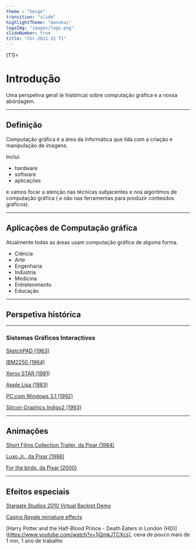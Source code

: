 ```yaml
---
theme : "beige"
transition: "slide"
highlightTheme: "monokai"
logoImg: "images/logo.png"
slideNumber: true
title: "CGr-2021-22 T1"
---
```


<!-- .slide: style="text-align: left;" -->
(T1)=
# Introdução

<aside class="notes">
Uma perspetiva geral (e histórica) sobre computação gráfica e a nossa abordagem.
</aside>

---

<!-- .slide: style="text-align: left;" -->
## Definição

Computação gráfica é a área da Informática que lida com a criação e manipulação de imagens.

Inclui:
- hardware
- software
- aplicações

<aside class="notes">
e vamos focar a atenção nas técnicas subjacentes e nos algoritmos de computação gráfica ( e não nas ferramentas para produzir conteúdos gráficos).
</aside>

---

<!-- .slide: style="text-align: left;" -->
## Aplicações de Computação gráfica

Atualmente todas as áreas usam computação gráfica de alguma forma.
- Ciência
- Arte
- Engenharia
- Indústria
- Medicina
- Entretenimento
- Educação

---

<!-- .slide: style="text-align: left;" -->
## Perspetiva histórica



--- 

<!-- .slide: style="text-align: left;" -->
### Sistemas Gráficos Interactivos

[SketchPAD (1963)](https://www.youtube.com/watch?v=57wj8diYpgY) 

[IBM2250 (1964)](https://en.wikipedia.org/wiki/IBM_2250)

[Xerox STAR (1981)](https://en.wikipedia.org/wiki/Xerox_Star)

[Apple Lisa (1983)](https://en.wikipedia.org/wiki/Apple_Lisa)

[PC com Windows 3.1 (1992)](https://en.wikipedia.org/wiki/Windows_3.1x)

[Silicon Graphics Indigo2 (1993)](https://en.wikipedia.org/wiki/SGI_Indigo%C2%B2_and_Challenge_M)


---

<!-- .slide: style="text-align: left;" -->
## Animações

[Short Films Collection Trailer, da Pixar (1984)](http://www.youtube.com/watch?v=C-L-WA-nQzI&feature=relmfu)

[Luxo Jr., da Pixar (1986)](https://youtu.be/6G3O60o5U7w)

[For the birds, da Pixar (2000)](https://youtu.be/nYTrIcn4rjg)

---

<!-- .slide: style="text-align: left;" -->
## Efeitos especiais

[Stargate Studios 2010 Virtual Backlot Demo](https://vimeo.com/9553622)

[Casino Royale miniature effects](https://www.youtube.com/watch?v=5LcfnyhW4g4)

[Harry Potter and the Half-Blood Prince - Death Eaters in London (HD)](https://www.youtube.com/watch?v=1jQmkJTCXcs], cena de pouco mais de 1 min, 1 ano de trabalho

